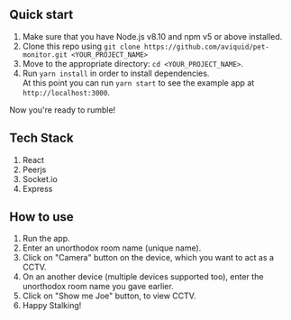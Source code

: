 ## Quick start

1.  Make sure that you have Node.js v8.10 and npm v5 or above installed.
2.  Clone this repo using `git clone https://github.com/aviquid/pet-monitor.git <YOUR_PROJECT_NAME>`
3.  Move to the appropriate directory: `cd <YOUR_PROJECT_NAME>`.<br />
4.  Run `yarn install` in order to install dependencies.<br />
    At this point you can run `yarn start` to see the example app at `http://localhost:3000`.

Now you're ready to rumble!

## Tech Stack

1. React
2. Peerjs
3. Socket.io
4. Express

## How to use

1. Run the app.
2. Enter an unorthodox room name (unique name).
3. Click on "Camera" button on the device, which you want to act as a CCTV.
4. On an another device (multiple devices supported too), enter the unorthodox room name you gave earlier.
5. Click on "Show me Joe" button, to view CCTV.
4. Happy Stalking!
